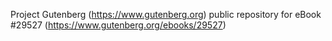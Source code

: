Project Gutenberg (https://www.gutenberg.org) public repository for eBook #29527 (https://www.gutenberg.org/ebooks/29527)
